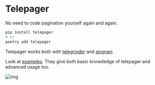 # Telepager

No need to code pagination yourself again and again.

```bash
pip install telepager
# or
poetry add telepager
```

Telepager works both with [telegrinder](https://github.com/timoniq/telegrinder) and [aiogram](https://github.com/aiogram/aiogram)

Look at [examples](./examples). They give both basic knowdedge of telepager and advanced usage too.


![img](https://i.imgur.com/jveuNyV.png)
